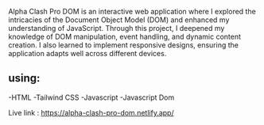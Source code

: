 

Alpha Clash Pro DOM is an interactive web application where I explored the intricacies of the Document Object Model (DOM) and enhanced my understanding of JavaScript. Through this project, I deepened my knowledge of DOM manipulation, event handling, and dynamic content creation. I also learned to implement responsive designs, ensuring the application adapts well across different devices.

## using:
-HTML
-Tailwind CSS
-Javascript
-Javascript Dom

Live link : https://alpha-clash-pro-dom.netlify.app/
